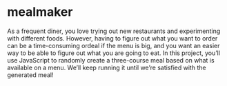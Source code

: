 # mealmaker
As a frequent diner, you love trying out new restaurants and experimenting with different foods. However, having to figure out what you want to order can be a time-consuming ordeal if the menu is big, and you want an easier way to be able to figure out what you are going to eat.  In this project, you’ll use JavaScript to randomly create a three-course meal based on what is available on a menu. We’ll keep running it until we’re satisfied with the generated meal!
